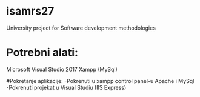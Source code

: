 # isamrs27
University project for Software development methodologies

# Potrebni alati:
Microsoft Visual Studio 2017
Xampp (MySql)

#Pokretanje aplikacije:
-Pokrenuti u xampp control panel-u Apache i MySql
-Pokrenuti projekat u Visual Studiu (IIS Express)
